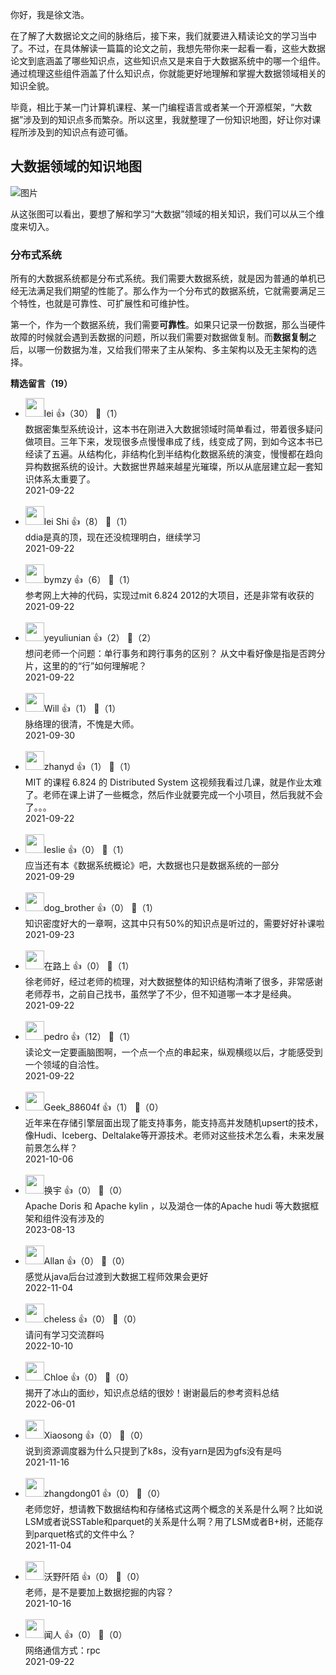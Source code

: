 你好，我是徐文浩。

在了解了大数据论文之间的脉络后，接下来，我们就要进入精读论文的学习当中了。不过，在具体解读一篇篇的论文之前，我想先带你来一起看一看，这些大数据论文到底涵盖了哪些知识点，这些知识点又是来自于大数据系统中的哪一个组件。通过梳理这些组件涵盖了什么知识点，你就能更好地理解和掌握大数据领域相关的知识全貌。

毕竟，相比于某一门计算机课程、某一门编程语言或者某一个开源框架，“大数据”涉及到的知识点多而繁杂。所以这里，我就整理了一份知识地图，好让你对课程所涉及到的知识点有迹可循。

## 大数据领域的知识地图

![图片](https://static001.geekbang.org/resource/image/92/2d/928e1c25e9b4332d9d897b40de8a972d.jpg?wh=1920x1213 "大数据技术知识点")

从这张图可以看出，要想了解和学习“大数据”领域的相关知识，我们可以从三个维度来切入。

### **分布式系统**

所有的大数据系统都是分布式系统。我们需要大数据系统，就是因为普通的单机已经无法满足我们期望的性能了。那么作为一个分布式的数据系统，它就需要满足三个特性，也就是可靠性、可扩展性和可维护性。

第一个，作为一个数据系统，我们需要**可靠性**。如果只记录一份数据，那么当硬件故障的时候就会遇到丢数据的问题，所以我们需要对数据做复制。而**数据复制**之后，以哪一份数据为准，又给我们带来了主从架构、多主架构以及无主架构的选择。
<div><strong>精选留言（19）</strong></div><ul>
<li><img src="https://static001.geekbang.org/account/avatar/00/1c/4e/88/791d0f5e.jpg" width="30px"><span>lei</span> 👍（30） 💬（1）<div>数据密集型系统设计，这本书在刚进入大数据领域时简单看过，带着很多疑问做项目。三年下来，发现很多点慢慢串成了线，线变成了网，到如今这本书已经读了五遍。从结构化，非结构化到半结构化数据系统的演变，慢慢都在趋向异构数据系统的设计。大数据世界越来越星光璀璨，所以从底层建立起一套知识体系太重要了。</div>2021-09-22</li><br/><li><img src="https://static001.geekbang.org/account/avatar/00/11/67/a3/bdd14fdc.jpg" width="30px"><span>lei Shi</span> 👍（8） 💬（1）<div>ddia是真的顶，现在还没梳理明白，继续学习
</div>2021-09-22</li><br/><li><img src="" width="30px"><span>bymzy</span> 👍（6） 💬（1）<div>参考网上大神的代码，实现过mit 6.824  2012的大项目，还是非常有收获的</div>2021-09-22</li><br/><li><img src="https://static001.geekbang.org/account/avatar/00/0f/4a/5a/c9e70aec.jpg" width="30px"><span>yeyuliunian</span> 👍（2） 💬（2）<div>想问老师一个问题：单行事务和跨行事务的区别？
从文中看好像是指是否跨分片，这里的的“行”如何理解呢？</div>2021-09-22</li><br/><li><img src="http://thirdwx.qlogo.cn/mmopen/vi_32/Q0j4TwGTfTJIic0IdMZpPQ6c2nicqroRM2csjG7n2uUvHBtKxBl7mqwyibDhFmoIKBpqiazj8AzVpmicWXWq4MUwuaw/132" width="30px"><span>Will</span> 👍（1） 💬（1）<div>脉络理的很清，不愧是大师。</div>2021-09-30</li><br/><li><img src="https://static001.geekbang.org/account/avatar/00/10/62/b5/4159fa05.jpg" width="30px"><span>zhanyd</span> 👍（1） 💬（1）<div>MIT 的课程 6.824 的 Distributed System 这视频我看过几课，就是作业太难了。老师在课上讲了一些概念，然后作业就要完成一个小项目，然后我就不会了。。。</div>2021-09-22</li><br/><li><img src="https://static001.geekbang.org/account/avatar/00/14/34/df/64e3d533.jpg" width="30px"><span>leslie</span> 👍（0） 💬（1）<div>应当还有本《数据系统概论》吧，大数据也只是数据系统的一部分</div>2021-09-29</li><br/><li><img src="http://thirdwx.qlogo.cn/mmopen/vi_32/DYAIOgq83er6OV33jHia3U9LYlZEx2HrpsELeh3KMlqFiaKpSAaaZeBttXRAVvDXUgcufpqJ60bJWGYGNpT7752w/132" width="30px"><span>dog_brother</span> 👍（0） 💬（1）<div>知识密度好大的一章啊，这其中只有50%的知识点是听过的，需要好好补课啦</div>2021-09-23</li><br/><li><img src="https://static001.geekbang.org/account/avatar/00/15/66/8f/02be926d.jpg" width="30px"><span>在路上</span> 👍（0） 💬（1）<div>徐老师好，经过老师的梳理，对大数据整体的知识结构清晰了很多，非常感谢老师荐书，之前自己找书，虽然学了不少，但不知道哪一本才是经典。</div>2021-09-22</li><br/><li><img src="https://static001.geekbang.org/account/avatar/00/12/52/40/e57a736e.jpg" width="30px"><span>pedro</span> 👍（12） 💬（1）<div>读论文一定要画脑图啊，一个点一个点的串起来，纵观横缆以后，才能感受到一个领域的自洽性。</div>2021-09-22</li><br/><li><img src="" width="30px"><span>Geek_88604f</span> 👍（1） 💬（0）<div>近年来在存储引擎层面出现了能支持事务，能支持高并发随机upsert的技术，像Hudi、Iceberg、Deltalake等开源技术。老师对这些技术怎么看，未来发展前景怎么样？</div>2021-10-06</li><br/><li><img src="https://static001.geekbang.org/account/avatar/00/0f/48/61/83cddf89.jpg" width="30px"><span>换宇</span> 👍（0） 💬（0）<div>Apache Doris 和 Apache kylin ，以及湖仓一体的Apache hudi 等大数据框架和组件没有涉及的</div>2023-08-13</li><br/><li><img src="https://static001.geekbang.org/account/avatar/00/13/fe/b4/295338e7.jpg" width="30px"><span>Allan</span> 👍（0） 💬（0）<div>感觉从java后台过渡到大数据工程师效果会更好</div>2022-11-04</li><br/><li><img src="https://static001.geekbang.org/account/avatar/00/26/96/79/6c371511.jpg" width="30px"><span>cheless</span> 👍（0） 💬（0）<div>请问有学习交流群吗</div>2022-10-10</li><br/><li><img src="https://static001.geekbang.org/account/avatar/00/0f/55/99/4bdadfd3.jpg" width="30px"><span>Chloe</span> 👍（0） 💬（0）<div>揭开了冰山的面纱，知识点总结的很妙！谢谢最后的参考资料总结</div>2022-06-01</li><br/><li><img src="https://static001.geekbang.org/account/avatar/00/1c/bd/27/e653a220.jpg" width="30px"><span>Xiaosong</span> 👍（0） 💬（0）<div>说到资源调度器为什么只提到了k8s，没有yarn是因为gfs没有是吗</div>2021-11-16</li><br/><li><img src="" width="30px"><span>zhangdong01</span> 👍（0） 💬（0）<div>老师您好，想请教下数据结构和存储格式这两个概念的关系是什么啊？比如说LSM或者说SSTable和parquet的关系是什么啊？用了LSM或者B+树，还能存到parquet格式的文件中么？
</div>2021-11-04</li><br/><li><img src="https://static001.geekbang.org/account/avatar/00/10/75/c3/deae021f.jpg" width="30px"><span>沃野阡陌</span> 👍（0） 💬（0）<div>老师，是不是要加上数据挖掘的内容？</div>2021-10-16</li><br/><li><img src="https://static001.geekbang.org/account/avatar/00/10/d2/f8/d5006178.jpg" width="30px"><span>闻人</span> 👍（0） 💬（0）<div>
网络通信方式：rpc</div>2021-09-22</li><br/>
</ul>
